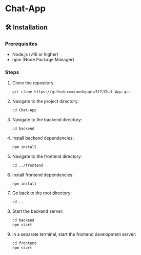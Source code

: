 
# Chat-App

## 🛠️ Installation

### Prerequisites

*   Node.js (v16 or higher)
*   npm (Node Package Manager)

### Steps

1.  Clone the repository:

    ```bash
    git clone https://github.com/anshgupta517/Chat-App.git
    ```

2.  Navigate to the project directory:

    ```bash
    cd Chat-App
    ```

3.  Navigate to the backend directory:

    ```bash
    cd backend
    ```

4.  Install backend dependencies:

    ```bash
    npm install
    ```

5.  Navigate to the frontend directory:

    ```bash
    cd ../frontend
    ```

6.  Install frontend dependencies:

    ```bash
    npm install
    ```

7.  Go back to the root directory:

    ```bash
    cd ..
    ```

8.  Start the backend server:

    ```bash
    cd backend
    npm start
    ```

9.  In a separate terminal, start the frontend development server:

    ```bash
    cd frontend
    npm start
    ```

